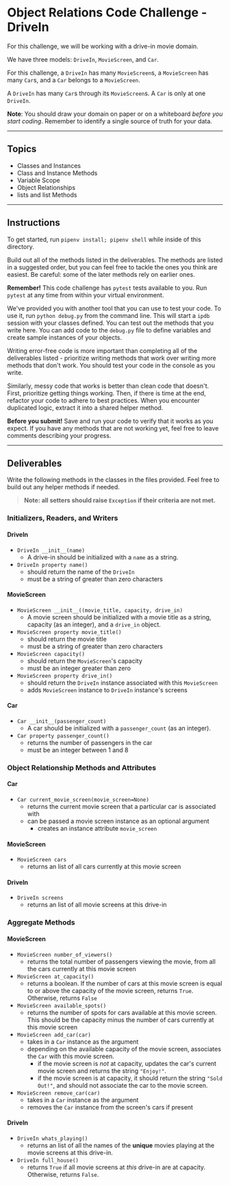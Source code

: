 # Object Relations Code Challenge - DriveIn

For this challenge, we will be working with a drive-in movie domain.

We have three models: `DriveIn`, `MovieScreen`, and `Car`.

For this challenge, a `DriveIn` has many `MovieScreen`s, a `MovieScreen` has
many `Car`s, and a `Car` belongs to a `MovieScreen`.

A `DriveIn` has many `Car`s through its `MovieScreen`s. A `Car` is only at one
`DriveIn`.

**Note**: You should draw your domain on paper or on a whiteboard _before you
start coding_. Remember to identify a single source of truth for your data.

***

## Topics

- Classes and Instances
- Class and Instance Methods
- Variable Scope
- Object Relationships
- lists and list Methods

***

## Instructions

To get started, run `pipenv install; pipenv shell` while inside of this
directory.

Build out all of the methods listed in the deliverables. The methods are listed
in a suggested order, but you can feel free to tackle the ones you think are
easiest. Be careful: some of the later methods rely on earlier ones.

**Remember!** This code challenge has `pytest` tests available to you. Run
`pytest` at any time from within your virtual environment.

We've provided you with another tool that you can use to test your code. To use
it, run `python debug.py` from the command line. This will start a `ipdb`
session with your classes defined. You can test out the methods that you write
here. You can add code to the `debug.py` file to define variables and create
sample instances of your objects.

Writing error-free code is more important than completing all of the
deliverables listed - prioritize writing methods that work over writing more
methods that don't work. You should test your code in the console as you write.

Similarly, messy code that works is better than clean code that doesn't. First,
prioritize getting things working. Then, if there is time at the end, refactor
your code to adhere to best practices. When you encounter duplicated logic,
extract it into a shared helper method.

**Before you submit!** Save and run your code to verify that it works as you
expect. If you have any methods that are not working yet, feel free to leave
comments describing your progress.

***

## Deliverables

Write the following methods in the classes in the files provided. Feel free to
build out any helper methods if needed.

> **Note: all setters should raise `Exception` if their criteria are not met.**

### Initializers, Readers, and Writers

#### DriveIn

- `DriveIn __init__(name)`
  - A drive-in should be initialized with a `name` as a string.
- `DriveIn property name()`
  - should return the name of the `DriveIn`
  - must be a string of greater than zero characters

#### MovieScreen

- `MovieScreen __init__((movie_title, capacity, drive_in)`
  - A movie screen should be initialized with a movie title as a string,
    capacity (as an integer), and a `drive_in` object.
- `MovieScreen property movie_title()`
  - should return the movie title
  - must be a string of greater than zero characters
- `MovieScreen capacity()`
  - should return the `MovieScreen`'s capacity
  - must be an integer greater than zero
- `MovieScreen property drive_in()`
  - should return the `DriveIn` instance associated with this `MovieScreen`
  - adds `MovieScreen` instance to `DriveIn` instance's screens

#### Car

- `Car __init__(passenger_count)`
  - A car should be initialized with a `passenger_count` (as an integer).
- `Car property passenger_count()`
  - returns the number of passengers in the car
  - must be an integer between 1 and 8

### Object Relationship Methods and Attributes

#### Car

- `Car current_movie_screen(movie_screen=None)`
  - returns the current movie screen that a particular car is associated with
  - can be passed a movie screen instance as an optional argument
    - creates an instance attribute `movie_screen`

#### MovieScreen

- `MovieScreen cars`
  - returns an list of all cars currently at this movie screen

#### DriveIn

- `DriveIn screens`
  - returns an list of all movie screens at this drive-in

### Aggregate Methods

#### MovieScreen

- `MovieScreen number_of_viewers()`
  - returns the total number of passengers viewing the movie, from all the cars
    currently at this movie screen
- `MovieScreen at_capacity()`
  - returns a boolean. If the number of cars at this movie screen is equal to or
    above the capacity of the movie screen, returns `True`. Otherwise, returns
    `False`
- `MovieScreen available_spots()`
  - returns the number of spots for cars available at this movie screen. This
    should be the capacity minus the number of cars currently at this movie
    screen
- `MovieScreen add_car(car)`
  - takes in a `Car` instance as the argument
  - depending on the available capacity of the movie screen, associates the
    `Car` with this movie screen.
    - if the movie screen is _not_ at capacity, updates the car's current movie
      screen and returns the string `"Enjoy!"`.
    - if the movie screen is at capacity, it should return the string `"Sold
      Out!"`, and should not associate the car to the movie screen.
- `MovieScreen remove_car(car)`
  - takes in a `Car` instance as the argument
  - removes the `Car` instance from the screen's cars if present

#### DriveIn

- `DriveIn whats_playing()`
  - returns an list of all the names of the **unique** movies playing at the
  movie screens at this drive-in.
- `DriveIn full_house()`
  - returns `True` if all movie screens at _this_ drive-in are at capacity.
    Otherwise, returns `False`.

